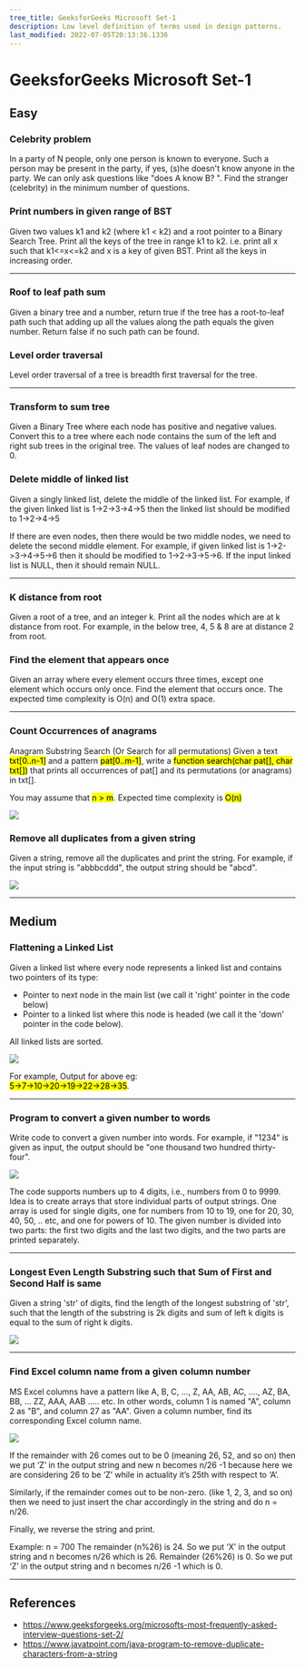 ```yaml
---
tree_title: GeeksforGeeks Microsoft Set-1
description: Low level definition of terms used in design patterns.
last_modified: 2022-07-05T20:13:36.1336
---
```


# GeeksforGeeks Microsoft Set-1

## Easy

<div class="section-container pl0 pr0">
<div class="section-item pl0">

### Celebrity problem
In a party of N people, only one person is known to everyone. Such a person may be present in the party, if yes, (s)he doesn't know anyone in the party. We can only ask questions like "does A know B? ". Find the stranger (celebrity) in the minimum number of questions.

</div>
<div class="section-item">

### Print numbers in given range of BST
Given two values k1 and k2 (where k1 < k2) and a root pointer to a Binary Search Tree. Print all the keys of the tree in range k1 to k2. i.e. print all x such that k1<=x<=k2 and x is a key of given BST. Print all the keys in increasing order. 
</div>
</div>

<hr/> 
<div class="section-container pl0 pr0">
<div class="section-item pl0">

### Roof to leaf path sum
Given a binary tree and a number, return true if the tree has a root-to-leaf path such that adding up all the values along the path equals the given number. Return false if no such path can be found. 
</div>
<div class="section-item">

### Level order traversal
Level order traversal of a tree is breadth first traversal for the tree. 
</div>
</div>


<hr/> 
<div class="section-container pl0 pr0">
<div class="section-item pl0">

### Transform to sum tree
Given a Binary Tree where each node has positive and negative values. Convert this to a tree where each node contains the sum of the left and right sub trees in the original tree. The values of leaf nodes are changed to 0.
</div>
<div class="section-item">

### Delete middle of linked list
Given a singly linked list, delete the middle of the linked list. For example, if the given linked list is 1->2->3->4->5 then the linked list should be modified to 1->2->4->5

If there are even nodes, then there would be two middle nodes, we need to delete the second middle element. For example, if given linked list is 1->2->3->4->5->6 then it should be modified to 1->2->3->5->6.
If the input linked list is NULL, then it should remain NULL.
</div>
</div>

<hr/> 
<div class="section-container pl0 pr0">
<div class="section-item pl0">

### K distance from root
Given a root of a tree, and an integer k. Print all the nodes which are at k distance from root. 
For example, in the below tree, 4, 5 & 8 are at distance 2 from root. 
</div>
<div class="section-item">

### Find the element that appears once
Given an array where every element occurs three times, except one element which occurs only once. Find the element that occurs once. The expected time complexity is O(n) and O(1) extra space. 
</div>
</div>

<hr/>
<div class="section-container pl0 pr0">
<div class="section-item pl0">

### Count Occurrences of anagrams
Anagram Substring Search (Or Search for all permutations)
Given a text <mark>txt[0..n-1]</mark> and a pattern <mark>pat[0..m-1]</mark>, write a <mark>function search(char pat[], char txt[])</mark> that prints all occurrences of pat[] and its permutations (or anagrams) in txt[]. 

You may assume that <mark>n > m</mark>. Expected time complexity is <mark>O(n)</mark>

![](2022-07-05-21-22-00.png)
</div>
<div class="section-item">

### Remove all duplicates from a given string
Given a string, remove all the duplicates and print the string. For example, if the input string is "abbbcddd", the output string should be "abcd".

![](2022-07-05-21-24-49.png)
</div>
</div>
<hr/>

## Medium

<div class="section-container pl0 pr0">
<div class="section-item pl0">

### Flattening a Linked List
Given a linked list where every node represents a linked list and contains two pointers of its type: 

- Pointer to next node in the main list (we call it 'right' pointer in the code below) 
- Pointer to a linked list where this node is headed (we call it the 'down' pointer in the code below).

All linked lists are sorted.
</div>
<div class="section-item">

![](2022-07-05-21-31-48.png)

For example, Output for above eg:  
<mark class="pt0">5->7->10->20->19->22->28->35</mark>. 
</div>
</div>

<hr/>

<div class="section-container pl0 pr0">
<div class="section-item pl0">

### Program to convert a given number to words
Write code to convert a given number into words. For example, if "1234" is given as input, the output should be "one thousand two hundred thirty-four".

![](2022-07-05-21-37-07.png)
</div>
<div class="section-item">
The code supports numbers up to 4 digits, i.e., numbers from 0 to 9999. Idea is to create arrays that store individual parts of output strings. One array is used for single digits, one for numbers from 10 to 19, one for 20, 30, 40, 50, .. etc, and one for powers of 10. 
The given number is divided into two parts: the first two digits and the last two digits, and the two parts are printed separately. 
</div>
</div>
<hr/>

<div class="section-container pl0 pr0">
<div class="section-item pl0">

### Longest Even Length Substring such that Sum of First and Second Half is same
Given a string 'str' of digits, find the length of the longest substring of 'str', such that the length of the substring is 2k digits and sum of left k digits is equal to the sum of right k digits. 
</div>
<div class="section-item">

![](2022-07-05-21-39-26.png)
</div>
</div>

<hr/>

<div class="section-container pl0 pr0">
<div class="section-item pl0">

### Find Excel column name from a given column number
MS Excel columns have a pattern like A, B, C, …, Z, AA, AB, AC, …., AZ, BA, BB, … ZZ, AAA, AAB ….. etc. In other words, column 1 is named "A", column 2 as "B", and column 27 as "AA".
Given a column number, find its corresponding Excel column name.

![](2022-07-05-21-41-38.png)
</div>
<div class="section-item">

If the remainder with 26 comes out to be 0 (meaning 26, 52, and so on) then we put ‘Z’ in the output string and new n becomes n/26 -1 because here we are considering 26 to be ‘Z’ while in actuality it’s 25th with respect to ‘A’.

Similarly, if the remainder comes out to be non-zero. (like 1, 2, 3, and so on) then we need to just insert the char accordingly in the string and do n = n/26.

Finally, we reverse the string and print. 

Example: 
n = 700
The remainder (n%26) is 24. So we put ‘X’ in the output string and n becomes n/26 which is 26. 
Remainder (26%26) is 0. So we put ‘Z’ in the output string and n becomes n/26 -1 which is 0.
</div>
</div>
<hr/>

## References

- <https://www.geeksforgeeks.org/microsofts-most-frequently-asked-interview-questions-set-2/>
- <https://www.javatpoint.com/java-program-to-remove-duplicate-characters-from-a-string>